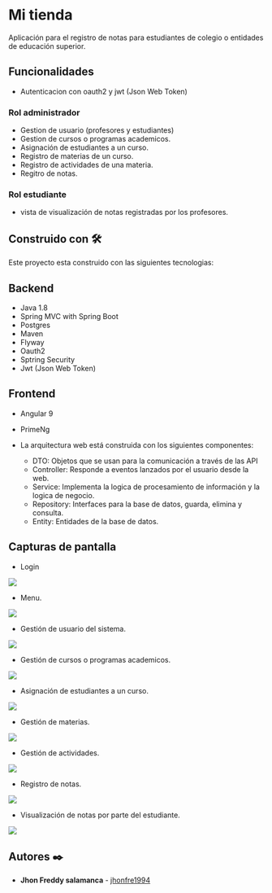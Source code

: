 # Mi tienda

Aplicación para el registro de notas para estudiantes de colegio o entidades de educación superior.

## Funcionalidades 

* Autenticacion con oauth2 y jwt (Json Web Token)

### Rol administrador

* Gestion de usuario (profesores y estudiantes)
* Gestion de cursos o programas academicos.
* Asignación de estudiantes a un curso.
* Registro de materias de un curso.
* Registro de actividades de una materia.
* Regitro de notas.

### Rol estudiante 

* vista de visualización de notas registradas por los profesores.

## Construido con 🛠️

Este proyecto esta construido con las siguientes tecnologias:

## Backend 

* Java 1.8
* Spring MVC with Spring Boot
* Postgres
* Maven
* Flyway
* Oauth2
* Sptring Security
* Jwt (Json Web Token)

## Frontend

* Angular 9
* PrimeNg


 * La arquitectura web está construida con los siguientes componentes:
   * DTO: Objetos que se usan para la comunicación a través de las API
   * Controller: Responde a eventos lanzados por el usuario desde la web.
   * Service: Implementa la logica de procesamiento de información y la logica de negocio.
   * Repository: Interfaces para la base de datos, guarda, elimina y consulta.
   * Entity: Entidades de la base de datos.
   

## Capturas de pantalla

* Login	

![](capturas/login.PNG)

* Menu.

![](capturas/menu.PNG)

* Gestión de usuario del sistema.

![](capturas/usuarios.PNG)

* Gestión de cursos o programas academicos.

![](capturas/cursos.PNG)

* Asignación de estudiantes a un curso.

![](capturas/asignar_estudiante.PNG)

* Gestión de materias.

![](capturas/materias.PNG)

* Gestión de actividades.

![](capturas/actividades.PNG)

* Registro de notas.

![](capturas/registro_notas.PNG)

* Visualización de notas por parte del estudiante.

![](capturas/notas_estudiante.PNG)


## Autores ✒️

* **Jhon Freddy salamanca** - [jhonfre1994](https://github.com/jhonfre1994)

